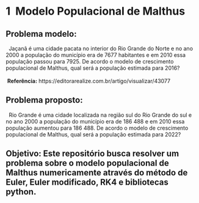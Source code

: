 <h1>1 &nbsp;Modelo Populacional de Malthus </h1>
      
<h2>Problema modelo:</h2>
    &nbsp; Jaçanã é uma cidade pacata no interior do Rio Grande do Norte e no ano 2000 a população do município era de 7677 habitantes e em 2010 essa população passou para 7925. De acordo o modelo de crescimento populacional de Malthus, qual será a população estimada para
2016?
<br><br>
&nbsp;<b>Referência:</b> https://editorarealize.com.br/artigo/visualizar/43077

<h2>Problema proposto:</h2>
    &nbsp; Rio Grande é uma cidade localizada na região sul do Rio Grande do sul e no ano 2000 a população do município era de 186 488 e em 2010 essa população aumentou para 186 488.  De acordo o modelo de crescimento populacional de Malthus, qual será a população estimada para 2022?

<h2>Objetivo: Este repositório busca resolver um problema sobre o modelo populacional de Malthus numericamente através do método de Euler, Euler modificado, RK4 e bibliotecas python.</h2>

